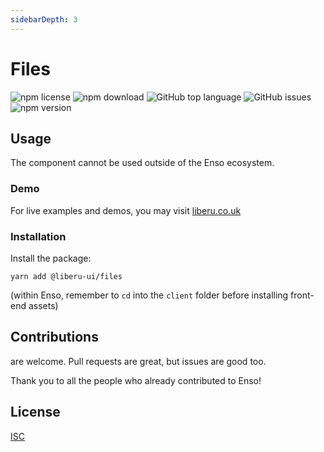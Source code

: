 ```yaml
---
sidebarDepth: 3
---
```


# Files

![npm license](https://img.shields.io/npm/l/@liberu-ui/files.svg) 
![npm download](https://img.shields.io/npm/dm/@liberu-ui/files.svg) 
![GitHub top language](https://img.shields.io/github/languages/top/liberu-ui/files.svg) 
![GitHub issues](https://img.shields.io/github/issues/liberu-ui/files.svg) 
![npm version](https://img.shields.io/npm/v/@liberu-ui/files.svg) 

## Usage
The component cannot be used outside of the Enso ecosystem.

### Demo

For live examples and demos, you may visit [liberu.co.uk](https://www.liberu.co.uk)

### Installation

Install the package:
```
yarn add @liberu-ui/files
```

(within Enso, remember to `cd` into the `client` folder before installing front-end assets)

## Contributions

are welcome. Pull requests are great, but issues are good too.

Thank you to all the people who already contributed to Enso!

## License

[ISC](https://opliberuurce.org/licenses/ISC)
